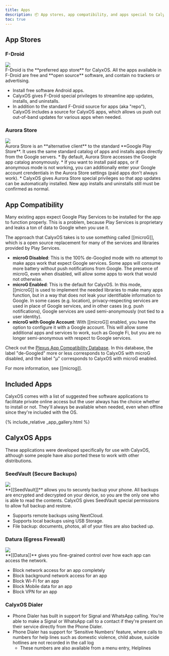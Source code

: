 ```yaml
---
title: Apps
description: 📦 App stores, app compatibility, and apps special to CalyxOS
toc: true
---
```


## App Stores

### F-Droid

<div class="feature small-img">
<img src="{{'/assets/images/osapps/fdroid.png' | relative_url}}" />
<div>
F-Droid is the **preferred app store** for CalyxOS. All the apps available in F-Droid are free and **open source** software, and contain no trackers or advertising.

* Install free software Android apps.
* CalyxOS gives F-Droid special privileges to streamline app updates, installs, and uninstalls.
* In addition to the standard F-Droid source for apps (aka "repo"), CalyxOS includes a source for CalyxOS apps, which allows us push out out-of-band updates for various apps when needed.
</div>
</div>

### Aurora Store

<div class="feature small-img">
<img src="{{'/assets/images/apps/com.aurora.store.png' | relative_url}}" />
<div>
Aurora Store is an **alternative client** to the standard **Google Play Store**. It uses the same standard catalog of apps and installs apps directly from the Google servers.
* By default, Aurora Store accesses the Google app catalog anonymously.
* If you want to install paid apps, or if anonymous mode is not working, you can additionally enter your Google account crendentials in the Aurora Store settings (paid apps don't always work).
* CalyxOS gives Aurora Store special privileges so that app updates can be automatically installed. New app installs and uninstalls still must be confirmed as normal.
</div>
</div>

## App Compatibility

Many existing apps expect Google Play Services to be installed for the app to function properly. This is a problem, because Play Services is proprietary and leaks a ton of data to Google when you use it.

The approach that CalyxOS takes is to use something called [[microG]], which is a open source replacement for many of the services and libraries provided by Play Services.

* **microG Disabled**: This is the 100% de-Googled mode with no attempt to make apps work that expect Google services. Some apps will consume more battery without push notifications from Google. The presence of microG, even when disabled, will allow some apps to work that would not otherwise.
* **microG Enabled**: This is the default for CalyxOS. In this mode, [[microG]] is used to implement the needed libraries to make many apps function, but in a way that does not leak your identifiable information to Google. In some cases (e.g. location), privacy-respecting services are used in place of Google services, and in other cases (e.g. push notifications), Google services are used semi-anonymously (not tied to a user identity).
* **microG with Google Account**: With [[microG]] enabled, you have the option to configure it with a Google account. This will allow some additional apps and services to work, such as Google Fi, but you are no longer semi-anonymous with respect to Google services.

Check out the [Plexus App Compatibility Database](https://plexus.techlore.tech/). In this database, the label "de-Googled" more or less corresponds to CalyxOS with microG disabled, and the label "μ" corresponds to CalyxOS with microG enabled.

For more information, see [[microg]].

## Included Apps

CalyxOS comes with a list of suggested free software applications to facilitate private online access but the user always has the choice whether to install or not. They'll always be available when needed, even when offline since they're included with the OS.

{% include_relative _app_gallery.html %}

## CalyxOS Apps

These applications were developed specifically for use with CalyxOS, although some people have also ported these to work with other distributions.

### SeedVault (Secure Backups)

<div class="feature small-img">
<img src="{{'/assets/images/osapps/seedvault.png' | relative_url}}" />
<div>
**[[SeedVault]]** allows you to securely backup your phone. All backups are encrypted and decrypted on your device, so you are the only one who is able to read the contents. CalyxOS gives SeedVault special permissions to allow full backup and restore.

* Supports remote backups using NextCloud.
* Supports local backups using USB Storage.
* File backup: documents, photos, all of your files are also backed up.
</div>
</div>

### Datura (Egress Firewall)

<div class="feature small-img">
<img src="{{'/assets/images/osapps/datura.png' | relative_url}}" />
<div>
**[[Datura]]** gives you fine-grained control over how each app can access the network.

* Block network access for an app completely
* Block background network access for an app
* Block Wi-Fi for an app
* Block Mobile data for an app
* Block VPN for an app
</div>
</div>


### CalyxOS Dialer

* Phone Dialer has built in support for Signal and WhatsApp calling. You're able to make a Signal or WhatsApp call to a contact if they're present on their service directly from the Phone Dialer.
* Phone Dialer has support for ‘Sensitive Numbers’ feature, where calls to numbers for help lines such as domestic violence, child abuse, suicide hotlines are not recorded in the call log
  * These numbers are also available from a menu entry, Helplines

